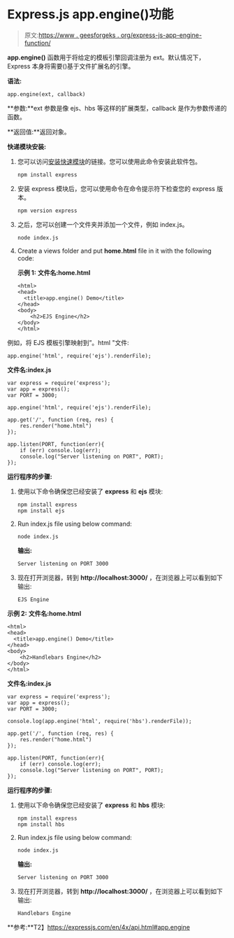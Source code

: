 # Express.js app.engine()功能

> 原文:[https://www . geesforgeks . org/express-js-app-engine-function/](https://www.geeksforgeeks.org/express-js-app-engine-function/)

**app.engine()** 函数用于将给定的模板引擎回调注册为 ext。默认情况下，Express 本身将需要()基于文件扩展名的引擎。

**语法:**

```
app.engine(ext, callback)
```

**参数:**ext 参数是像 ejs、hbs 等这样的扩展类型，callback 是作为参数传递的函数。

**返回值:**返回对象。

**快递模块安装:**

1.  您可以访问[安装快速模块](https://www.npmjs.com/package/express)的链接。您可以使用此命令安装此软件包。

    ```
    npm install express
    ```

2.  安装 express 模块后，您可以使用命令在命令提示符下检查您的 express 版本。

    ```
    npm version express
    ```

3.  之后，您可以创建一个文件夹并添加一个文件，例如 index.js。

    ```
    node index.js
    ```

4.  Create a views folder and put **home.html** file in it with the following code:

    **示例 1:**
    **文件名:home.html**

    ```
    <html>
    <head>
      <title>app.engine() Demo</title>
    </head>
    <body>
        <h2>EJS Engine</h2>
    </body>
    </html>
    ```

例如，将 EJS 模板引擎映射到”。html "文件:

```
app.engine('html', require('ejs').renderFile);
```

**文件名:index.js**

```
var express = require('express');
var app = express();
var PORT = 3000;

app.engine('html', require('ejs').renderFile);

app.get('/', function (req, res) {
    res.render("home.html")
});

app.listen(PORT, function(err){
    if (err) console.log(err);
    console.log("Server listening on PORT", PORT);
});
```

**运行程序的步骤:**

1.  使用以下命令确保您已经安装了 **express** 和 **ejs** 模块:

    ```
    npm install express
    npm install ejs

    ```

2.  Run index.js file using below command:

    ```
    node index.js
    ```

    **输出:**

    ```
    Server listening on PORT 3000

    ```

3.  现在打开浏览器，转到 **http://localhost:3000/** ，在浏览器上可以看到如下输出:

    ```
    EJS Engine

    ```

**示例 2:** **文件名:home.html**

```
<html>
<head>
  <title>app.engine() Demo</title>
</head>
<body>
    <h2>Handlebars Engine</h2>
</body>
</html>
```

**文件名:index.js**

```
var express = require('express');
var app = express();
var PORT = 3000;

console.log(app.engine('html', require('hbs').renderFile));

app.get('/', function (req, res) {
    res.render("home.html")
});

app.listen(PORT, function(err){
    if (err) console.log(err);
    console.log("Server listening on PORT", PORT);
});
```

**运行程序的步骤:**

1.  使用以下命令确保您已经安装了 **express** 和 **hbs** 模块:

    ```
    npm install express
    npm install hbs

    ```

2.  Run index.js file using below command:

    ```
    node index.js
    ```

    **输出:**

    ```
    Server listening on PORT 3000

    ```

3.  现在打开浏览器，转到 **http://localhost:3000/** ，在浏览器上可以看到如下输出:

    ```
    Handlebars Engine

    ```

**参考:**T2】https://expressjs.com/en/4x/api.html#app.engine